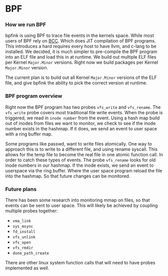BPF
=======

### How we run BPF 
bpfink is using BPF to trace file events in the kernels space. While most users of BPF rely on [BCC](https://github.com/iovisor/bcc). Which does JIT compilation of BPF programs. This introduces a hard requires every host to have llvm, and c-lang to be installed. We decided, it is much simpler to pre-compile the BPF program into an ELF file and load this in at runtime. We build out multiple ELF files per Kernel `Major.Minor` versions. Right now we build packages per Kernel `Major.Minor` version. 

The current plan is to build out all Kernel `Major.Minor` versions of the ELF file, and give bpfink the ability to pick the correct version at runtime. 

### BPF program overview
Right now the BPF program has two probes `vfs_write` and `vfs_rename`. The `vfs_write` probe covers most traditional file write events. When the probe is triggered, we read in `inode number` from the event. Using a hash map build out of inodes from files we want to monitor, we check to see if the inode number exists in the hashmap. If it does, we send an event to user space with a ring buffer map. 

Some programs like passwd, want to write files atomically. One way to approach this is to write to a different file, and using rename syscall. This allows for the temp file to become the real file in one atomic function call. In order to catch these types of events. The probe `vfs_rename` looks for old inode numbers in our hashmap. If the inode exists, we send an event to userspace via the ring buffer. Where the user space program reload the file into the hashmap. So that future changes can be monitored. 


### Future plans
There has been some research into monitoring mmap on files, so that events can be sent to user space. This will likely be achieved by coupling multiple probes together: 
* `vma_link`
* `sys_msync`
* `fd_install`
* `vfs_unlink`
* `vfs_open`
* `vfs_rmdir`
* `done_path_create`


There are other linux system function calls that will need to have probes implemented as well. 